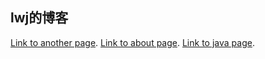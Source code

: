 ## lwj的博客

[Link to another page](./another-page.html).
[Link to about page](./about.html).
[Link to java page](./java.html).